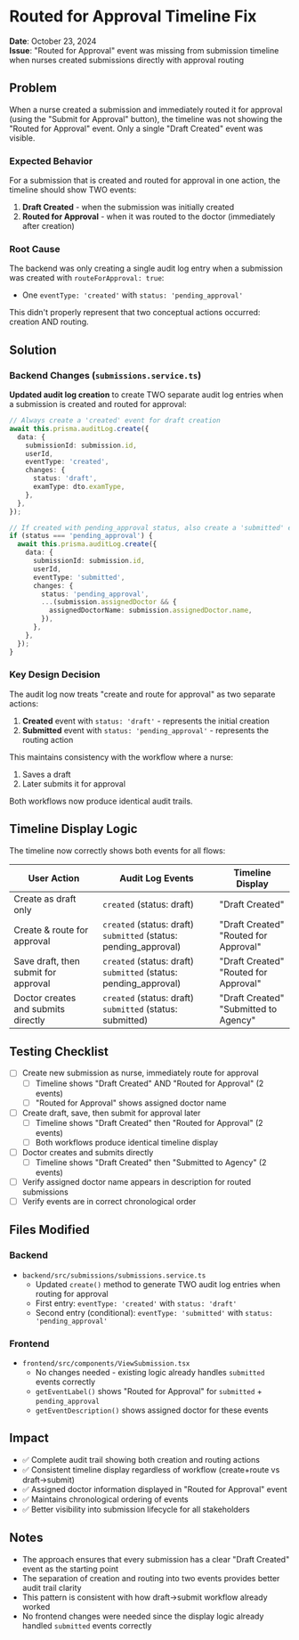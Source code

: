 # Routed for Approval Timeline Fix

**Date**: October 23, 2024  
**Issue**: "Routed for Approval" event was missing from submission timeline when nurses created submissions directly with approval routing

## Problem

When a nurse created a submission and immediately routed it for approval (using the "Submit for Approval" button), the timeline was not showing the "Routed for Approval" event. Only a single "Draft Created" event was visible.

### Expected Behavior

For a submission that is created and routed for approval in one action, the timeline should show TWO events:
1. **Draft Created** - when the submission was initially created
2. **Routed for Approval** - when it was routed to the doctor (immediately after creation)

### Root Cause

The backend was only creating a single audit log entry when a submission was created with `routeForApproval: true`:
- One `eventType: 'created'` with `status: 'pending_approval'`

This didn't properly represent that two conceptual actions occurred: creation AND routing.

## Solution

### Backend Changes (`submissions.service.ts`)

**Updated audit log creation** to create TWO separate audit log entries when a submission is created and routed for approval:

```typescript
// Always create a 'created' event for draft creation
await this.prisma.auditLog.create({
  data: {
    submissionId: submission.id,
    userId,
    eventType: 'created',
    changes: { 
      status: 'draft', 
      examType: dto.examType,
    },
  },
});

// If created with pending_approval status, also create a 'submitted' event for routing
if (status === 'pending_approval') {
  await this.prisma.auditLog.create({
    data: {
      submissionId: submission.id,
      userId,
      eventType: 'submitted',
      changes: { 
        status: 'pending_approval',
        ...(submission.assignedDoctor && {
          assignedDoctorName: submission.assignedDoctor.name,
        }),
      },
    },
  });
}
```

### Key Design Decision

The audit log now treats "create and route for approval" as two separate actions:
1. **Created** event with `status: 'draft'` - represents the initial creation
2. **Submitted** event with `status: 'pending_approval'` - represents the routing action

This maintains consistency with the workflow where a nurse:
1. Saves a draft
2. Later submits it for approval

Both workflows now produce identical audit trails.

## Timeline Display Logic

The timeline now correctly shows both events for all flows:

| User Action | Audit Log Events | Timeline Display |
|------------|------------------|------------------|
| Create as draft only | `created` (status: draft) | "Draft Created" |
| Create & route for approval | `created` (status: draft)<br/>`submitted` (status: pending_approval) | "Draft Created"<br/>"Routed for Approval" |
| Save draft, then submit for approval | `created` (status: draft)<br/>`submitted` (status: pending_approval) | "Draft Created"<br/>"Routed for Approval" |
| Doctor creates and submits directly | `created` (status: draft)<br/>`submitted` (status: submitted) | "Draft Created"<br/>"Submitted to Agency" |

## Testing Checklist

- [ ] Create new submission as nurse, immediately route for approval
  - [ ] Timeline shows "Draft Created" AND "Routed for Approval" (2 events)
  - [ ] "Routed for Approval" shows assigned doctor name
  
- [ ] Create draft, save, then submit for approval later
  - [ ] Timeline shows "Draft Created" then "Routed for Approval" (2 events)
  - [ ] Both workflows produce identical timeline display
  
- [ ] Doctor creates and submits directly
  - [ ] Timeline shows "Draft Created" then "Submitted to Agency" (2 events)
  
- [ ] Verify assigned doctor name appears in description for routed submissions
- [ ] Verify events are in correct chronological order

## Files Modified

### Backend
- `backend/src/submissions/submissions.service.ts`
  - Updated `create()` method to generate TWO audit log entries when routing for approval
  - First entry: `eventType: 'created'` with `status: 'draft'`
  - Second entry (conditional): `eventType: 'submitted'` with `status: 'pending_approval'`

### Frontend
- `frontend/src/components/ViewSubmission.tsx`
  - No changes needed - existing logic already handles `submitted` events correctly
  - `getEventLabel()` shows "Routed for Approval" for `submitted` + `pending_approval`
  - `getEventDescription()` shows assigned doctor for these events

## Impact

- ✅ Complete audit trail showing both creation and routing actions
- ✅ Consistent timeline display regardless of workflow (create+route vs draft→submit)
- ✅ Assigned doctor information displayed in "Routed for Approval" event
- ✅ Maintains chronological ordering of events
- ✅ Better visibility into submission lifecycle for all stakeholders

## Notes

- The approach ensures that every submission has a clear "Draft Created" event as the starting point
- The separation of creation and routing into two events provides better audit trail clarity
- This pattern is consistent with how draft→submit workflow already worked
- No frontend changes were needed since the display logic already handled `submitted` events correctly
